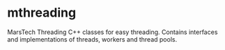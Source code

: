 # mthreading
MarsTech Threading C++ classes for easy threading. Contains interfaces and implementations of threads, workers and thread pools.
